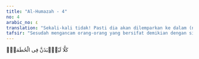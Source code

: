 ```yaml
---
title: "Al-Humazah - 4"
no: 4
arabic_no: ٤
translation: "Sekali-kali tidak! Pasti dia akan dilemparkan ke dalam (neraka) Hutamah."
tafsir: "Sesudah mengancam orang-orang yang bersifat demikian dengan siksaan yang pedih, Allah menyebutkan pula sebab yang membuat mereka mengerjakan sifat-sifat yang terkutuk itu. Penyebabnya adalah anggapan mereka bahwa semua harta yang dimiliki dapat menolong mereka dalam menghadapi kesulitan-kesulitan yang dihadapi. Ancaman dalam bentuk pertanyaan, \"Siapakah yang menyangka bahwa hartanya itu dapat menjamin dirinya dari mati?\" Allah menjawab, \"Tidak! Sekali-kali tidak bahkan dia akan dilemparkan ke dalam neraka Huthamah, tidak ada yang memperhatikannya dan tidak pula yang mempedulikan.\"\n\n'Ali bin Abi thalib pernah memberi nasihat kepada Kumail bahwa orang-orang penimbun harta akan binasa, padahal mereka masih hidup, sedangkan para ulama akan kekal abadi meskipun jasad mereka sudah hilang, karena sifat-sifat keutamaan mereka tetap dikenang dalam hati. Maksudnya, penimbunan harta dikutuk, dicela, dan dibenci karena manusia tidak mendapat apa-apa dari harta mereka. Sedang para sarjana dan ulama terus-menerus terpuji selama terdapat di bumi orang-orang yang mengambil manfaat dari ilmu mereka."
---
```


كَلَّا لَيُنْۢبَذَنَّ فِى الْحُطَمَةِۖ
